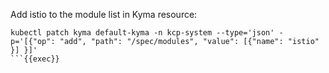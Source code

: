 Add istio to the module list in Kyma resource:

```
kubectl patch kyma default-kyma -n kcp-system --type='json' -p='[{"op": "add", "path": "/spec/modules", "value": [{"name": "istio" }] }]'
```{{exec}}

